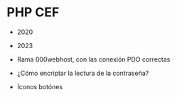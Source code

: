 # PHP CEF

- 2020

- 2023

- Rama 000webhost, con las conexión PDO correctas

- ¿Cómo encriptar la lectura de la contraseña?

- Íconos botónes